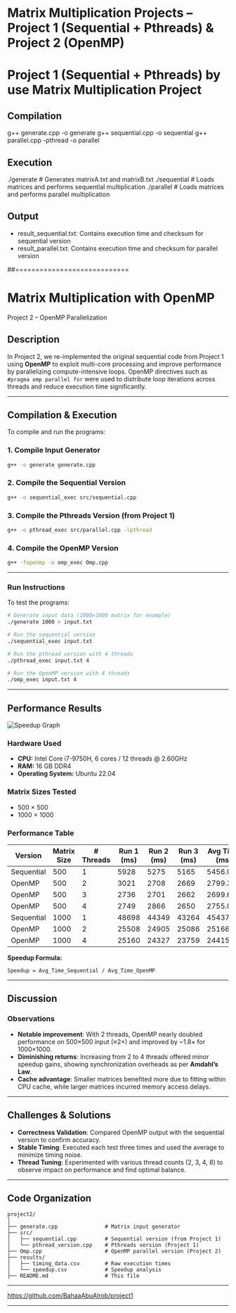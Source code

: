 # Matrix Multiplication Projects – Project 1 (Sequential + Pthreads) & Project 2 (OpenMP)

# Project 1 (Sequential + Pthreads) by use Matrix Multiplication Project

## Compilation
g++ generate.cpp -o generate
g++ sequential.cpp -o sequential
g++ parallel.cpp -pthread -o parallel

## Execution
./generate      # Generates matrixA.txt and matrixB.txt
./sequential    # Loads matrices and performs sequential multiplication
./parallel      # Loads matrices and performs parallel multiplication

## Output
- result_sequential.txt: Contains execution time and checksum for sequential version
- result_parallel.txt:   Contains execution time and checksum for parallel version

##============================


Matrix Multiplication with OpenMP
==============================

Project 2 – OpenMP Parallelization

##  Description

In Project 2, we re-implemented the original sequential code from Project 1 using **OpenMP** to exploit multi-core processing and improve performance by parallelizing compute-intensive loops. OpenMP directives such as `#pragma omp parallel for` were used to distribute loop iterations across threads and reduce execution time significantly.

---

##  Compilation & Execution

To compile and run the programs:

### 1. Compile Input Generator
```bash
g++ -o generate generate.cpp
```

### 2. Compile the Sequential Version
```bash
g++ -o sequential_exec src/sequential.cpp
```

### 3. Compile the Pthreads Version (from Project 1)
```bash
g++ -o pthread_exec src/parallel.cpp -lpthread
```

### 4. Compile the OpenMP Version
```bash
g++ -fopenmp -o omp_exec Omp.cpp
```

---

###  Run Instructions

To test the programs:

```bash
# Generate input data (1000×1000 matrix for example)
./generate 1000 > input.txt

# Run the sequential version
./sequential_exec input.txt

# Run the pthread version with 4 threads
./pthread_exec input.txt 4

# Run the OpenMP version with 4 threads
./omp_exec input.txt 4
```

---

##  Performance Results

![Speedup Graph](results/speedup_graph.png)

###  Hardware Used

- **CPU:** Intel Core i7-9750H, 6 cores / 12 threads @ 2.60GHz  
- **RAM:** 16 GB DDR4  
- **Operating System:** Ubuntu 22.04

###  Matrix Sizes Tested

- 500 × 500  
- 1000 × 1000

###  Performance Table

| Version      | Matrix Size | # Threads | Run 1 (ms) | Run 2 (ms) | Run 3 (ms) | Avg Time (ms) | Speedup |
|--------------|-------------|-----------|------------|------------|------------|----------------|---------|
| Sequential   | 500         | 1         | 5928       | 5275       | 5165       | 5456.00        | —       |
| OpenMP       | 500         | 2         | 3021       | 2708       | 2669       | 2799.33        | 1.95×   |
| OpenMP       | 500         | 3         | 2736       | 2701       | 2662       | 2699.67        | 2.02×   |
| OpenMP       | 500         | 4         | 2749       | 2866       | 2650       | 2755.00        | 1.98×   |
| Sequential   | 1000        | 1         | 48698      | 44349      | 43264      | 45437.00       | —       |
| OpenMP       | 1000        | 2         | 25508      | 24905      | 25086      | 25166.33       | 1.81×   |
| OpenMP       | 1000        | 4         | 25160      | 24327      | 23759      | 24415.33       | 1.86×   |

**Speedup Formula:**
```
Speedup = Avg_Time_Sequential / Avg_Time_OpenMP
```

---

##  Discussion

###  Observations

- **Notable improvement**: With 2 threads, OpenMP nearly doubled performance on 500×500 input (≈2×) and improved by ~1.8× for 1000×1000.
- **Diminishing returns**: Increasing from 2 to 4 threads offered minor speedup gains, showing synchronization overheads as per **Amdahl’s Law**.
- **Cache advantage**: Smaller matrices benefited more due to fitting within CPU cache, while larger matrices incurred memory access delays.

---

##  Challenges & Solutions

- **Correctness Validation**: Compared OpenMP output with the sequential version to confirm accuracy.
- **Stable Timing**: Executed each test three times and used the average to minimize timing noise.
- **Thread Tuning**: Experimented with various thread counts (2, 3, 4, 8) to observe impact on performance and find optimal balance.

---

##  Code Organization

```
project2/
│
├── generate.cpp               # Matrix input generator
├── src/
│   ├── sequential.cpp         # Sequential version (from Project 1)
│   └── pthread_version.cpp    # Pthreads version (Project 1)
├── Omp.cpp                    # OpenMP parallel version (Project 2)
├── results/
│   ├── timing_data.csv        # Raw execution times
│   └── speedup.csv            # Speedup analysis
├── README.md                  # This file
```

---



https://github.com/BahaaAbuAlrob/project1

---

